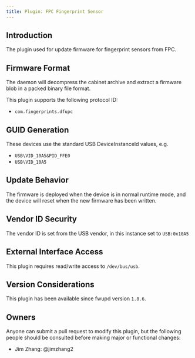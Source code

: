 ```yaml
---
title: Plugin: FPC Fingerprint Sensor
---
```


## Introduction

The plugin used for update firmware for fingerprint sensors from FPC.

## Firmware Format

The daemon will decompress the cabinet archive and extract a firmware blob in
a packed binary file format.

This plugin supports the following protocol ID:

* `com.fingerprints.dfupc`

## GUID Generation

These devices use the standard USB DeviceInstanceId values, e.g.

* `USB\VID_10A5&PID_FFE0`
* `USB\VID_10A5`

## Update Behavior

The firmware is deployed when the device is in normal runtime mode, and the
device will reset when the new firmware has been written.

## Vendor ID Security

The vendor ID is set from the USB vendor, in this instance set to `USB:0x10A5`

## External Interface Access

This plugin requires read/write access to `/dev/bus/usb`.

## Version Considerations

This plugin has been available since fwupd version `1.8.6`.

## Owners

Anyone can submit a pull request to modify this plugin, but the following people should be
consulted before making major or functional changes:

* Jim Zhang: @jimzhang2
